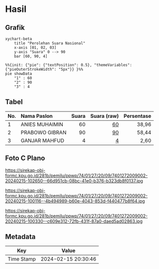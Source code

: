 # Hasil

## Grafik

```mermaid
xychart-beta
    title "Perolehan Suara Nasional"
    x-axis [01, 02, 03]
    y-axis "Suara" 0 --> 90
    bar [60, 90, 4]
```

```mermaid
%%{init: {"pie": {"textPosition": 0.5}, "themeVariables": {"pieOuterStrokeWidth": "5px"}} }%%
pie showData
    "1" : 60
    "2" : 90
    "3" : 4
```

## Tabel

| No. | Nama Paslon    | Suara | Suara (raw) | Persentase |
|:--- |:-------------- | -----:| -----------:| ----------:|
| 1   | ANIES MUHAIMIN | 60    | [60][p-1]   | 38,96      |
| 2   | PRABOWO GIBRAN | 90    | [90][p-2]   | 58,44      |
| 3   | GANJAR MAHFUD  | 4     | [4][p-3]    | 2,60       |


[p-1]: https://github.com/gigit-pemilu/pemilu-2024/blob/main/pilpres/hitung-suara/sub/74-sulawesi-tenggara/sub/01-kolaka/sub/27-iwoimendaa/sub/2009-watumelewe/sub/002-tps/sub/paslon-1.txt
[p-2]: https://github.com/gigit-pemilu/pemilu-2024/blob/main/pilpres/hitung-suara/sub/74-sulawesi-tenggara/sub/01-kolaka/sub/27-iwoimendaa/sub/2009-watumelewe/sub/002-tps/sub/paslon-2.txt
[p-3]: https://github.com/gigit-pemilu/pemilu-2024/blob/main/pilpres/hitung-suara/sub/74-sulawesi-tenggara/sub/01-kolaka/sub/27-iwoimendaa/sub/2009-watumelewe/sub/002-tps/sub/paslon-3.txt

## Foto C Plano

https://sirekap-obj-formc.kpu.go.id/281b/pemilu/ppwp/74/01/27/20/09/7401272009002-20240215-102650--66d951cb-08bc-41e0-b376-b323db8f0137.jpg

https://sirekap-obj-formc.kpu.go.id/281b/pemilu/ppwp/74/01/27/20/09/7401272009002-20240215-100116--4b494989-b60e-4043-853d-f440477b8f64.jpg

https://sirekap-obj-formc.kpu.go.id/281b/pemilu/ppwp/74/01/27/20/09/7401272009002-20240215-100330--c609e312-72fb-431f-87a0-daed5ad02863.jpg


## Metadata

| Key        | Value               |
| ---------- | ------------------- |
| Time Stamp | 2024-02-15 20:30:46 |



